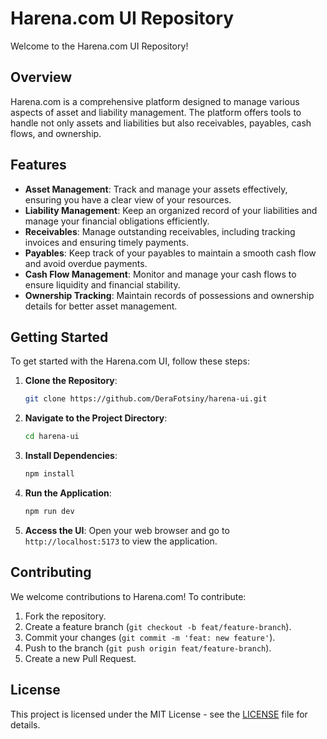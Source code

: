 # Harena.com UI Repository

Welcome to the Harena.com UI Repository!

## Overview

Harena.com is a comprehensive platform designed to manage various aspects of asset and liability management. The platform offers tools to handle not only assets and liabilities but also receivables, payables, cash flows, and ownership.

## Features

- **Asset Management**: Track and manage your assets effectively, ensuring you have a clear view of your resources.
- **Liability Management**: Keep an organized record of your liabilities and manage your financial obligations efficiently.
- **Receivables**: Manage outstanding receivables, including tracking invoices and ensuring timely payments.
- **Payables**: Keep track of your payables to maintain a smooth cash flow and avoid overdue payments.
- **Cash Flow Management**: Monitor and manage your cash flows to ensure liquidity and financial stability.
- **Ownership Tracking**: Maintain records of possessions and ownership details for better asset management.

## Getting Started

To get started with the Harena.com UI, follow these steps:

1. **Clone the Repository**:
    ```bash
    git clone https://github.com/DeraFotsiny/harena-ui.git
    ```

2. **Navigate to the Project Directory**:
    ```bash
    cd harena-ui
    ```

3. **Install Dependencies**:
    ```bash
    npm install
    ```

4. **Run the Application**:
    ```bash
    npm run dev
    ```

5. **Access the UI**: Open your web browser and go to `http://localhost:5173` to view the application.

## Contributing

We welcome contributions to Harena.com! To contribute:

1. Fork the repository.
2. Create a feature branch (`git checkout -b feat/feature-branch`).
3. Commit your changes (`git commit -m 'feat: new feature'`).
4. Push to the branch (`git push origin feat/feature-branch`).
5. Create a new Pull Request.

## License

This project is licensed under the MIT License - see the [LICENSE](LICENSE) file for details.